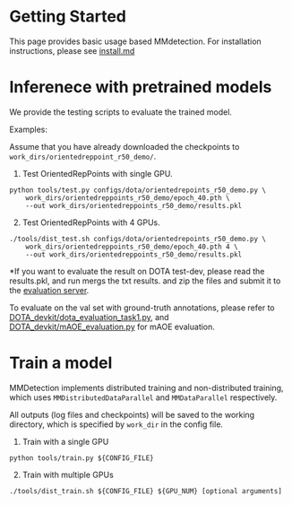 # Getting Started

This page provides basic usage based MMdetection. For installation instructions, please see [install.md](https://github.com/LiWentomng/OrientedRepPoints/blob/main/docs/install.md)

# Inferenece with pretrained models
We provide the testing scripts to evaluate the trained model.

Examples:

Assume that you have already downloaded the checkpoints to `work_dirs/orientedreppoint_r50_demo/`.

1. Test OrientedRepPoints with single GPU.

```shell
python tools/test.py configs/dota/orientedrepoints_r50_demo.py \
    work_dirs/orientedreppoints_r50_demo/epoch_40.pth \ 
    --out work_dirs/orientedreppoints_r50_demo/results.pkl

```
2. Test OrientedRepPoints with 4 GPUs.
```shell
./tools/dist_test.sh configs/dota/orientedrepoints_r50_demo.py \
    work_dirs/orientedreppoints_r50_demo/epoch_40.pth 4 \ 
    --out work_dirs/orientedreppoints_r50_demo/results.pkl
```

*If you want to evaluate the result on DOTA test-dev, please read the results.pkl, and run mergs the txt results. and zip the files  and submit it to the  [evaluation server](https://captain-whu.github.io/DOTA/index.html).

To evaluate on the val set with ground-truth annotations, please refer to [DOTA_devkit/dota_evaluation_task1.py](https://github.com/LiWentomng/OrientedRepPoints/blob/main/DOTA_devkit/dota_evaluation_task1.py),  and [DOTA_devkit/mAOE_evaluation.py](https://github.com/LiWentomng/OrientedRepPoints/blob/main/DOTA_devkit/mAOE_evaluation.py) for mAOE evaluation.

# Train a model

MMDetection implements distributed training and non-distributed training,
which uses `MMDistributedDataParallel` and `MMDataParallel` respectively.

All outputs (log files and checkpoints) will be saved to the working directory,
which is specified by `work_dir` in the config file.

1. Train  with a single GPU 

```shell
python tools/train.py ${CONFIG_FILE} 
```

2. Train with multiple GPUs

```shell
./tools/dist_train.sh ${CONFIG_FILE} ${GPU_NUM} [optional arguments]
```


